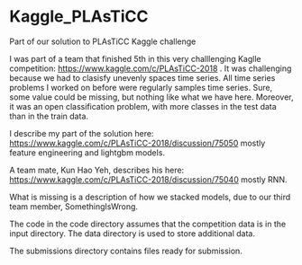 # Kaggle_PLAsTiCC
Part of our solution to PLAsTiCC Kaggle challenge

I was part of a team that finished 5th in this very challlenging Kaglle competition: https://www.kaggle.com/c/PLAsTiCC-2018 . It was challenging because we had to clasisfy unevenly spaces time series.  All time series problems I worked on before were regularly samples time series. Sure, some value could be missing, but nothing like what we have here.  Moreover, it was an  open classification problem, with more classes in the test data than in the train data.

I describe my part of the solution here: https://www.kaggle.com/c/PLAsTiCC-2018/discussion/75050 mostly feature engineering and lightgbm models.

A team mate, Kun Hao Yeh, describes his here: https://www.kaggle.com/c/PLAsTiCC-2018/discussion/75040  mostly RNN.

What is missing is a description of how we stacked models, due to our third team member, SomethingIsWrong.

The code in the code directory assumes that the competition data is in the input directory.  The data directory is used to store additional data.

The submissions directory contains files ready for submission.
